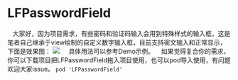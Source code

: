 # LFPasswordField
    大家好，因为项目需求，有些密码和验证码输入会用到特殊样式的输入框，这是笔者自己继承于view绘制的自定义数字输入框，目前支持密文输入和正常显示，下面是效果图：
      ![](https://github.com/Choice-Fei/LFPasswordField/tree/master/LFPasswordDemo/LFPasswordDemo/LFPasswordField.gif)
      具体用法可以参考Demo示例。
      如果觉得复合你的需求，你可以下载项目把LFPasswordField拖入项目使用，也可以pod导入使用，有问题欢迎大家issue。
    ```
      pod 'LFPasswordField'
    ```
